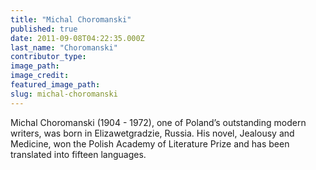 ```yaml
---
title: "Michal Choromanski"
published: true
date: 2011-09-08T04:22:35.000Z
last_name: "Choromanski"
contributor_type:
image_path:
image_credit:
featured_image_path:
slug: michal-choromanski
---
```


Michal Choromanski (1904 - 1972), one of Poland’s outstanding modern writers, was born in Elizawetgradzie, Russia. His novel, Jealousy and Medicine, won the Polish Academy of Literature Prize and has been translated into fifteen languages.

